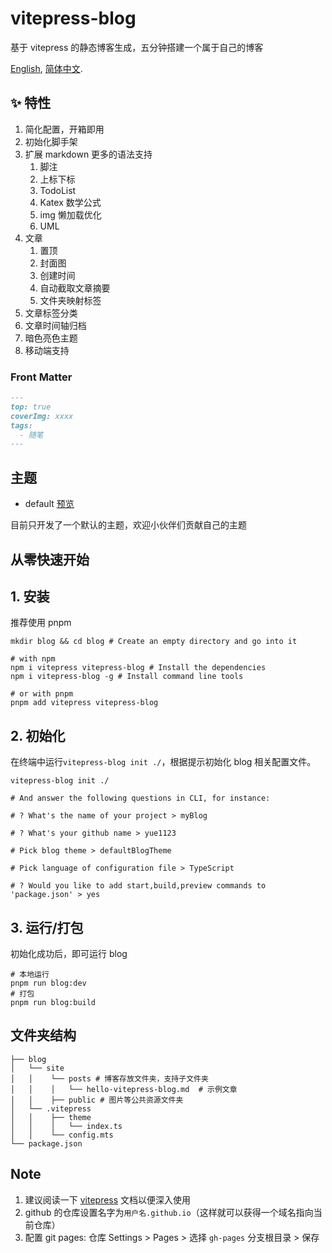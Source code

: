 # vitepress-blog

基于 vitepress 的静态博客生成，五分钟搭建一个属于自己的博客

[English](./README.es.md), [简体中文](./README.md).

## ✨ 特性

1. 简化配置，开箱即用
2. 初始化脚手架
3. 扩展 markdown 更多的语法支持
   1. 脚注
   2. 上标下标
   3. TodoList
   4. Katex 数学公式
   5. img 懒加载优化
   6. UML
4. 文章
   1. 置顶
   2. 封面图
   3. 创建时间
   4. 自动截取文章摘要
   5. 文件夹映射标签
5. 文章标签分类
6. 文章时间轴归档
7. 暗色亮色主题
8. 移动端支持

### Front Matter

```markdown
---
top: true
coverImg: xxxx
tags:
  - 随笔
---
```

## 主题

- default [预览](https://yue1123.github.io/vitepress-blog/default/)

目前只开发了一个默认的主题，欢迎小伙伴们贡献自己的主题

## 从零快速开始

## 1. 安装

推荐使用 pnpm

```shell
mkdir blog && cd blog # Create an empty directory and go into it

# with npm
npm i vitepress vitepress-blog # Install the dependencies
npm i vitepress-blog -g # Install command line tools

# or with pnpm
pnpm add vitepress vitepress-blog
```

## 2. 初始化

在终端中运行`vitepress-blog init ./`，根据提示初始化 blog 相关配置文件。

```shell
vitepress-blog init ./

# And answer the following questions in CLI, for instance:

# ? What's the name of your project > myBlog

# ? What's your github name > yue1123

# Pick blog theme > defaultBlogTheme

# Pick language of configuration file > TypeScript

# ? Would you like to add start,build,preview commands to 'package.json' > yes
```

## 3. 运行/打包

初始化成功后，即可运行 blog

```shell
# 本地运行
pnpm run blog:dev
# 打包
pnpm run blog:build
```

## 文件夹结构

```shell
├── blog
│   └── site
│   │    └── posts # 博客存放文件夹，支持子文件夹
│   │    │   └── hello-vitepress-blog.md  # 示例文章
│   │    ├── public # 图片等公共资源文件夹
│   └── .vitepress
│   │    ├── theme
│   │    │   └── index.ts
│   │    └── config.mts
└── package.json
```

## Note

1. 建议阅读一下 [vitepress](https://vitepress.vuejs.org/) 文档以便深入使用
2. github 的仓库设置名字为`用户名.github.io`（这样就可以获得一个域名指向当前仓库）
3. 配置 git pages: 仓库 Settings > Pages > 选择 `gh-pages` 分支根目录 > 保存
